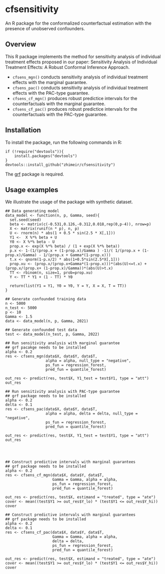 # cfsensitivity
An R package for the conformalized counterfactual estimation with the presence of unobserved confounders.

## Overview
This R package implements the method for sensitivity analysis of individual treatment effects 
proposed in our paper: Sensitivity Analysis of Individual Treatment Effects: A Robust Conformal 
Inference Approach.

- `cfsens_mgn()` conducts sensitivity analysis of individual treatment effects with the marginal guarantee.
- `cfsens_pac()` conducts sensitivity analysis of individual treatment effects with the PAC-type guarantee.
- `cfsens_cf_mgn()` produces robust predictice intervals for the counterfactuals with the marginal guarantee.
- `cfsens_cf_pac()` produces robust predictice intervals for the counterfactuals with the PAC-type guarantee.


## Installation
To install the package, run the following commands in R:
```{r}
if (!require("devtools")){
    install.packages("devtools")
}
devtools::install_github("zhimeir/cfsensitivity")
```
The [grf](https://github.com/grf-labs/grf) package is required.

## Usage examples
We illustrate the usage of the package with synthetic dataset.
```{r}
## Data generating model
data_model <- function(n, p, Gamma, seed){
  set.seed(seed)
  beta <- matrix(c(-0.531,0.126,-0.312,0.018,rep(0,p-4)), nrow=p)
  X <- matrix(runif(n * p), n, p)
  U <- rnorm(n) * abs(1 + 0.5 * sin(2.5 * X[,1]))
  Y1 <-  X %*% beta + U
  Y0 <- X %*% beta - U
  prop.x <- exp(X %*% beta) / (1 + exp(X %*% beta))
  p.x <- 1-(1/(prop.x + (1-prop.x)/Gamma ) -1)/( 1/(prop.x + (1-prop.x)/Gamma) - 1/(prop.x + Gamma*(1-prop.x)))
  t.x <- qnorm(1-p.x/2) * abs(1+0.5*sin(2.5*X[,1]))
  prop.xu <- (prop.x/(prop.x+Gamma*(1-prop.x)))*(abs(U)<=t.x) + (prop.x/(prop.x+ (1-prop.x)/Gamma))*(abs(U)>t.x)
  TT <- rbinom(n, size=1, prob=prop.xu)
  Y <- TT * Y1 + (1 - TT) * Y0
  
  return(list(Y1 = Y1, Y0 = Y0, Y = Y, X = X, T = TT))
}

## Generate confounded training data
n <- 5000
n_test <- 5000
p <- 10
Gamma <- 1.5
data <- data_model(n, p, Gamma, 2021)

## Generate confounded test data
test <- data_model(n_test, p, Gamma, 2022)

## Run sensitivity analysis with marginal guarantee
## grf pacakge needs to be installed
alpha <- 0.2
res <- cfsens_mgn(data$X, data$Y, data$T, 
                  alpha = alpha, null_type = "negative", 
                  ps_fun = regression_forest, 
                  pred_fun = quantile_forest)

out_res <- predict(res, test$X, Y1_test = test$Y1, type = "att")
out_res

## Run sensitivity analysis with PAC-type guarantee
## grf package needs to be installed
alpha <- 0.2
delta <- 0.1
res <- cfsens_pac(data$X, data$Y, data$T, 
                  alpha = alpha, delta = delta, null_type = "negative",
                  ps_fun = regression_forest, 
                  pred_fun = quantile_forest)

out_res <- predict(res, test$X, Y1_test = test$Y1, type = "att")
out_res




## Construct predictive intervals with marginal guarantees
## grf package needs to be installed
alpha <- 0.2
res <- cfsens_cf_mgn(data$X, data$Y, data$T, 
                     Gamma = Gamma, alpha = alpha,
                     ps_fun = regression_forest, 
                     pred_fun = quantile_forest)

out_res <- predict(res, test$X, estimand = "treated", type = "ate")
cover <- mean((test$Y1 >= out_res$Y_lo) * (test$Y1 <= out_res$Y_hi))
cover

## Construct predictive intervals with marginal guarantees
## grf package needs to be installed
alpha <- 0.2
delta <- 0.1
res <- cfsens_cf_pac(data$X, data$Y, data$T, 
                     Gamma = Gamma, alpha = alpha,
                     delta = delta,  
                     ps_fun = regression_forest, 
                     pred_fun = quantile_forest)

out_res <- predict(res, test$X, estimand = "treated", type = "ate")
cover <- mean((test$Y1 >= out_res$Y_lo) * (test$Y1 <= out_res$Y_hi))
cover
```
